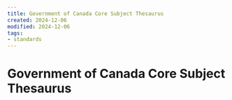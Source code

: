 ```yaml
---
title: Government of Canada Core Subject Thesaurus
created: 2024-12-06
modified: 2024-12-06
tags: 
- standards
---
```

# Government of Canada Core Subject Thesaurus
